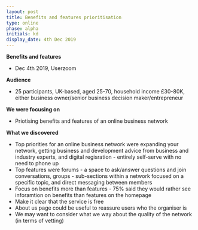 ```yaml
---
layout: post
title: Benefits and features prioritisation
type: online
phase: alpha
initials: kd
display_date: 4th Dec 2019
---
```


**Benefits and features**
- Dec 4th 2019,  Userzoom

**Audience**
- 25 participants, UK-based, aged 25-70, household income £30-80K, either business owner/senior business decision maker/entrepreneur

**We were focusing on**
- Priotising benefits and features of an online business network

**What we discovered**
- Top priorities for an online business network were expanding your network, getting business and development advice from business and industry experts, and digital regisration - entirely self-serve with no need to phone up
- Top features were forums - a space to ask/answer questions and join conversations, groups - sub-sections within a network focused on a specific topic, and direct messaging between members
- Focus on benefits more than features - 75% said they would rather see inforamtion on benefits than features on the homepage
- Make it clear that the service is free 
- About us page could be useful to reassure users who the organiser is
- We may want to consider what we way about the quality of the network (in terms of vetting)

<!--more-->
